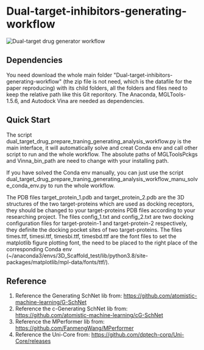 # Dual-target-inhibitors-generating-workflow

![Dual-target drug generator workflow](https://github.com/Hanxiaoze/Dual-target-inhibitors-generating-workflow/assets/50012246/82870225-e263-449a-93e7-9d0d9dcfe094)


Dependencies
------------
You need download the whole main folder "Dual-target-inhibitors-generating-workflow" (the zip file is not need, which is the datafile for the paper reproducing) with its child folders, all the folders and files need to keep the relative path like this Git reporitory. The Anaconda, MGLTools-1.5.6, and Autodock Vina are needed as dependencies.



Quick Start
------------
The script dual_target_drug_prepare_traning_generating_analysis_workflow.py is the main interface, it will automatically solve and creat Conda env and call other script to run and the whole workflow. The absolute paths of MGLToolsPckgs and Vinna_bin_path are need to change with your installing path. 

If you have solved the Conda env manually, you can just use the script dual_target_drug_prepare_traning_generating_analysis_workflow_manu_solve_conda_env.py to run the whole workflow.

The PDB files target_protein_1.pdb and target_protein_2.pdb are the 3D structures of the two target-proteins which are used as docking receptors, they should be changed to your target-proteins PDB files according to your researching project. The files config_1.txt and config_2.txt are two docking configuration files for target-protein-1 and target-protein-2 respectively, they definite the docking pocket sites of two target-proteins. The files times.ttf, timesi.ttf, timesbi.ttf, timesbd.ttf are the font files to set the matplotlib figure plotting font, the need to be placed to the right place of the corresponding Conda env (~/anaconda3/envs/3D_Scaffold_test/lib/python3.8/site-packages/matplotlib/mpl-data/fonts/ttf/).



Reference
--------
1. Reference the Generating SchNet lib from: https://github.com/atomistic-machine-learning/G-SchNet
2. Reference the c-Generating SchNet lib from: https://github.com/atomistic-machine-learning/cG-SchNet
3. Reference the MPerformer lib from: https://github.com/FanmengWang/MPerformer
4. Reference the Uni-Core from: https://github.com/dptech-corp/Uni-Core/releases

